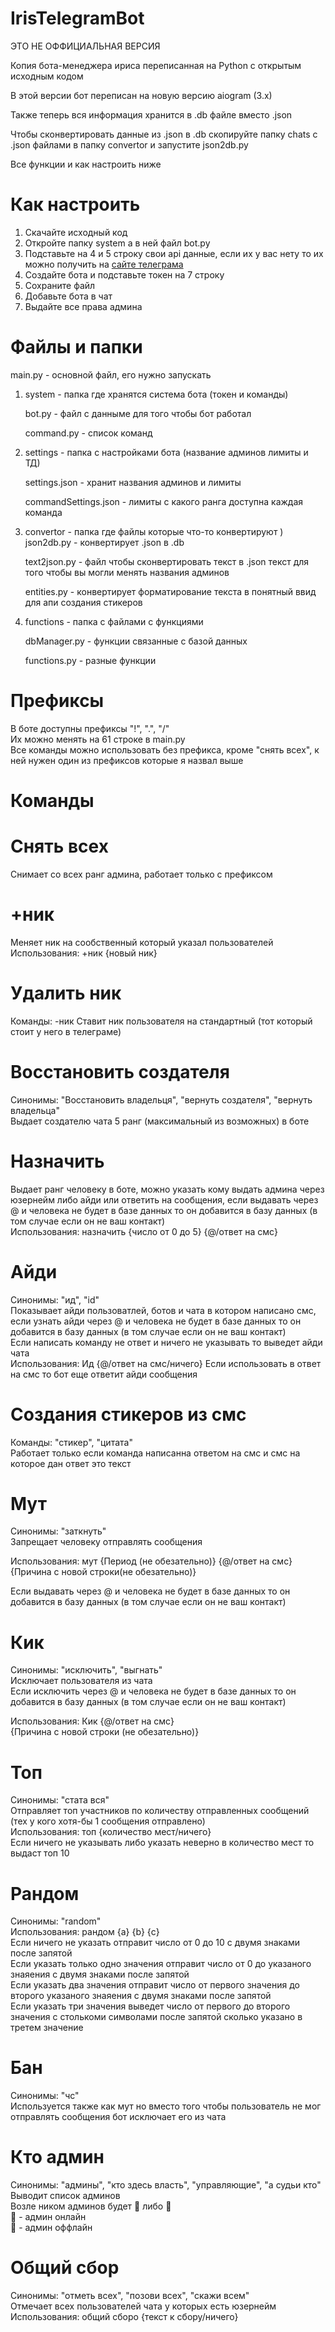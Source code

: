 # IrisTelegramBot
ЭТО НЕ ОФФИЦИАЛЬНАЯ ВЕРСИЯ  

Копия бота-менеджера ириса переписанная на Python с открытым исходным кодом  

В этой версии бот переписан на новую версию aiogram (3.x)  

Также теперь вся информация хранится в .db файле вместо .json  

Чтобы сконвертировать данные из .json в .db скопируйте папку chats с .json файлами в папку convertor и запустите json2db.py  

Все функции и как настроить ниже  

# Как настроить
1) Скачайте исходный код
2) Откройте папку system а в ней файл bot.py
3) Подставьте на 4 и 5 строку свои api данные, если их у вас нету то их можно получить на <a href="https://my.telegram.org/auth">сайте телеграма</a>
4) Создайте бота и подставьте токен на 7 строку
5) Сохраните файл
6) Добавьте бота в чат
7) Выдайте все права админа

# Файлы и папки
main.py - основной файл, его нужно запускать  
1) system - папка где хранятся система бота (токен и команды)
   
   bot.py - файл с данныме для того чтобы бот работал
   
   command.py - список команд
   
2) settings - папка с настройками бота (название админов лимиты и ТД)
 
   settings.json - хранит названия админов и лимиты
   
   commandSettings.json - лимиты с какого ранга доступна каждая команда
   
3) convertor - папка где файлы которые что-то конвертируют
)   
   json2db.py - конвертирует .json в .db

   text2json.py - файл чтобы сконвертировать текст в .json текст для того чтобы вы могли менять названия админов
   
   entities.py - конвертирует форматирование текста в понятный ввид для апи создания стикеров  
4) functions - папка с файлами с функциями

   dbManager.py - функции связанные с базой данных
   
   functions.py - разные функции  

# Префиксы
В боте доступны префиксы "!", ".", "/"  
Их можно менять на 61 строке в main.py  
Все команды можно использовать без префикса, кроме "снять всех", к ней нужен один из префиксов которые я назвал выше  

# Команды
# Снять всех
Снимает со всех ранг админа, работает только с префиксом
# +ник
Меняет ник на сообственный который указал пользователей  
Использования: +ник {новый ник}
# Удалить ник
Команды: -ник
Ставит ник пользователя на стандартный (тот который стоит у него в телеграме)
# Восстановить создателя
Синонимы: "Восстановить владельця", "вернуть создателя", "вернуть владельца"  
Выдает создателю чата 5 ранг (максимальный из возможных) в боте
# Назначить
Выдает ранг человеку в боте, можно указать кому выдать админа через юзернейм либо айди или ответить на сообщения, если выдавать через @ и человека не будет в базе данных то он добавится в базу данных (в том случае если он не ваш контакт)  
Использования: назначить {число от 0 до 5} {@/ответ на смс}
# Айди
Синонимы: "ид", "id"  
Показывает айди пользоватлей, ботов и чата в котором написано смс, если узнать айди через @ и человека не будет в базе данных то он добавится в базу данных (в том случае если он не ваш контакт)  
Если написать команду не ответ и ничего не указывать то выведет айди чата  
Использования: Ид {@/ответ на смс/ничего}
Если использовать в ответ на смс то бот еще ответит айди сообщения
# Создания стикеров из смс
Команды: "стикер", "цитата"  
Работает только если команда написанна ответом на смс и смс на которое дан ответ это текст   
# Мут
Синонимы: "заткнуть"  
Запрещает человеку отправлять сообщения  

Использования: мут {Период (не обезательно)} {@/ответ на смс}  
{Причина с новой строки(не обезательно)}  
 
Если выдавать через @ и человека не будет в базе данных то он добавится в базу данных (в том случае если он не ваш контакт)  

# Кик
Синонимы: "исключить", "выгнать"  
Исключает пользователя из чата  
Если исключить через @ и человека не будет в базе данных то он добавится в базу данных (в том случае если он не ваш контакт)  

Использования: Кик {@/ответ на смс}  
{Причина с новой строки (не обезательно)}  

# Топ
Синонимы: "стата вся"  
Отправляет топ участников по количеству отправленных сообщений (тех у кого хотя-бы 1 сообщения отправлено)  
Использования: топ {количество мест/ничего}  
Если ничего не указывать либо указать неверно в количество мест то выдаст топ 10  

# Рандом
Синонимы: "random"  
Использования: рандом {a} {b} {c}  
Если ничего не указать отправит число от 0 до 10 с двумя знаками после запятой  
Если указать только одно значения отправит число от 0 до указаного знаяения с двумя знаками после запятой  
Если указать два значения отправит число от первого значения до второго указаного знаяения с двумя знаками после запятой   
Если указать три значения выведет число от первого до второго значения с столькоми символами после запятой сколько указано в третем значение  

# Бан
Синонимы: "чс"  
Используется также как мут но вместо того чтобы пользователь не мог отправлять сообщения бот исключает его из чата

# Кто админ
Синонимы: "админы", "кто здесь власть", "управляющие", "а судьи кто"  
Выводит список админов  
Возле ником админов будет 🎾 либо 🏐  
🎾 - админ онлайн  
🏐 - админ оффлайн  

# Общий сбор
Синонимы: "отметь всех", "позови всех", "скажи всем"  
Отмечает всех пользователей чата у которых есть юзернейм  
Использования: общий сборо {текст к сбору/ничего}  
